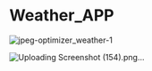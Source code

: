 # Weather_APP
![jpeg-optimizer_weather-1](https://github.com/user-attachments/assets/2634450a-2731-4eed-83e6-8082321fe9a5)

![Uploading Screenshot (154).png…]()
